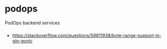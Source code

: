 # podops
PodOps backend services

###

* https://stackoverflow.com/questions/59811938/byte-range-support-in-gin-gonic
